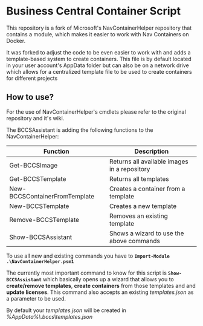 # Business Central Container Script

This repository is a fork of Microsoft's NavContainerHelper repository that contains a module, which makes it easier to work with Nav Containers on Docker.

It was forked to adjust the code to be even easier to work with and adds a template-based system to create containers. This file is by default located in your user account's AppData folder but can also be on a network drive which allows for a centralized template file to be used to create containers for different projects

## How to use?

For the use of NavContainerHelper's cmdlets please refer to the original repository and it's wiki.

The BCCSAssistant is adding the following functions to the NavContainerHelper:

| Function                      | Description                                  |
|-------------------------------|----------------------------------------------|
| Get-BCCSImage                 | Returns all available images in a repository |
| Get-BCCSTemplate              | Returns all templates                        |
| New-BCCSContainerFromTemplate | Creates a container from a template          |
| New-BCCSTemplate              | Creates a new template                       |
| Remove-BCCSTemplate           | Removes an existing template                 |
| Show-BCCSAssistant            | Shows a wizard to use the above commands      |

To use all new and existing commands you have to **`Import-Module .\NavContainerHelper.psm1`**

The currently most important command to know for this script is **`Show-BCCSAssistant`** which basically opens up a wizard that allows you to **create/remove templates**, **create containers** from those templates and and **update licenses**. This command also accepts an existing *templates.json* as a parameter to be used.

By default your *templates.json* will be created in *%AppData%\\.bccs\templates.json*
